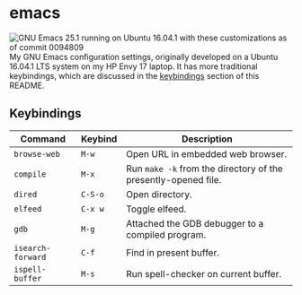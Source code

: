 # emacs
![GNU Emacs 25.1 running on Ubuntu 16.04.1 with these customizations as of commit 0094809](http://i.imgur.com/faKhZUd.png)
My GNU Emacs configuration settings, originally developed on a Ubuntu 16.04.1 LTS system on my HP Envy 17 laptop. It has more traditional keybindings, which are discussed in the [keybindings](#keybindings) section of this README.

## Keybindings
| Command           | Keybind   | Description                                                    |
|-------------------|-----------|----------------------------------------------------------------|
| `browse-web`      | `M-w`     | Open URL in embedded web browser.                              |
| `compile`         | `M-x`     | Run `make -k` from the directory of the presently-opened file. |
| `dired`           | `C-S-o`   | Open directory.                                                |
| `elfeed`          | `C-x w`   | Toggle elfeed.                                                 |
| `gdb`             | `M-g`     | Attached the GDB debugger to a compiled program.               |
| `isearch-forward` | `C-f`     | Find in present buffer.                                        |
| `ispell-buffer`   | `M-s`     | Run spell-checker on current buffer.                           |
